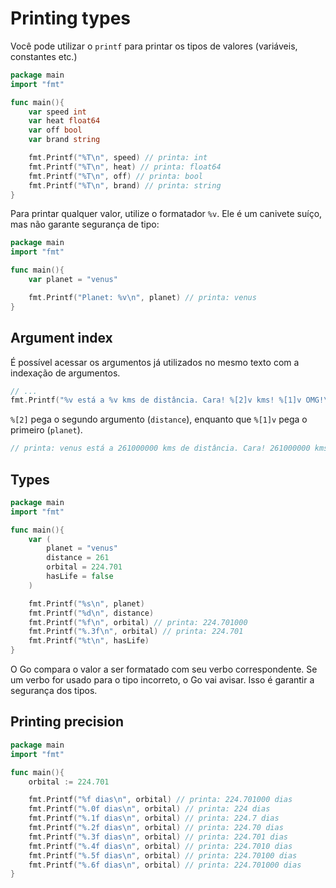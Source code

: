 # Printing types

Você pode utilizar o `printf` para printar os tipos de valores \(variáveis, constantes etc.\)

```go
package main
import "fmt"

func main(){
    var speed int
    var heat float64
    var off bool
    var brand string

    fmt.Printf("%T\n", speed) // printa: int
    fmt.Printf("%T\n", heat) // printa: float64
    fmt.Printf("%T\n", off) // printa: bool
    fmt.Printf("%T\n", brand) // printa: string
}
```

Para printar qualquer valor, utilize o formatador `%v`. Ele é um canivete suíço, mas não garante segurança de tipo:

```go
package main
import "fmt"

func main(){
    var planet = "venus"

    fmt.Printf("Planet: %v\n", planet) // printa: venus
}
```

## Argument index

É possível acessar os argumentos já utilizados no mesmo texto com a indexação de argumentos.

```go
// ...
fmt.Printf("%v está a %v kms de distância. Cara! %[2]v kms! %[1]v OMG!\n", planet, distance)
```

`%[2]` pega o segundo argumento \(`distance`\), enquanto que `%[1]v` pega o primeiro \(`planet`\).

```go
// printa: venus está a 261000000 kms de distância. Cara! 261000000 kms! venus OMG!
```

## Types

```go
package main
import "fmt"

func main(){
    var (
        planet = "venus"
        distance = 261
        orbital = 224.701
        hasLife = false
    )

    fmt.Printf("%s\n", planet)
    fmt.Printf("%d\n", distance)
    fmt.Printf("%f\n", orbital) // printa: 224.701000
    fmt.Printf("%.3f\n", orbital) // printa: 224.701
    fmt.Printf("%t\n", hasLife)
}
```

O Go compara o valor a ser formatado com seu verbo correspondente. Se um verbo for usado para o tipo incorreto, o Go vai avisar. Isso é garantir a segurança dos tipos.

## Printing precision

```go
package main
import "fmt"

func main(){
    orbital := 224.701

    fmt.Printf("%f dias\n", orbital) // printa: 224.701000 dias
    fmt.Printf("%.0f dias\n", orbital) // printa: 224 dias
    fmt.Printf("%.1f dias\n", orbital) // printa: 224.7 dias
    fmt.Printf("%.2f dias\n", orbital) // printa: 224.70 dias
    fmt.Printf("%.3f dias\n", orbital) // printa: 224.701 dias
    fmt.Printf("%.4f dias\n", orbital) // printa: 224.7010 dias
    fmt.Printf("%.5f dias\n", orbital) // printa: 224.70100 dias
    fmt.Printf("%.6f dias\n", orbital) // printa: 224.701000 dias
}
```

